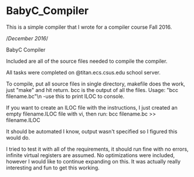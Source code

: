 # BabyC_Compiler
This is a simple compiler that I wrote for a compiler course Fall 2016.


/*December 2016*/


BabyC Compiler


Included are all of the source files needed to compile the compiler.

All tasks were completed on @titan.ecs.csus.edu school server.

To compile, put all source files in single directory, makefile does the work, just "make" and hit return.
bcc is the output of all the files.
Usage: "bcc filename.bc"\n
	-use this to print ILOC to console.

If you want to create an ILOC file with the instructions, I just created an empty filename.ILOC file with vi, then run:
	bcc filename.bc >> filename.ILOC

It should be automated I know, output wasn't specified so I figured this would do.

I tried to test it with all of the requirements, it should run fine with no errors, infinite virtual registers
are assumed.  No optimizations were included, however I would like to continue expanding on this.  It was actually
really interesting and fun to get this working.
